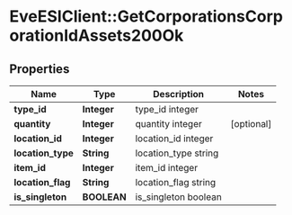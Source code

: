 # EveESIClient::GetCorporationsCorporationIdAssets200Ok

## Properties
Name | Type | Description | Notes
------------ | ------------- | ------------- | -------------
**type_id** | **Integer** | type_id integer | 
**quantity** | **Integer** | quantity integer | [optional] 
**location_id** | **Integer** | location_id integer | 
**location_type** | **String** | location_type string | 
**item_id** | **Integer** | item_id integer | 
**location_flag** | **String** | location_flag string | 
**is_singleton** | **BOOLEAN** | is_singleton boolean | 


